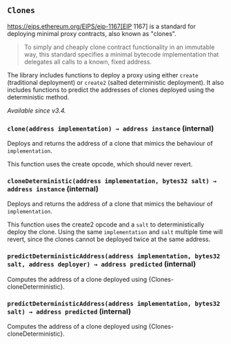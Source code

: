 ## `Clones`



https://eips.ethereum.org/EIPS/eip-1167[EIP 1167] is a standard for
deploying minimal proxy contracts, also known as "clones".

> To simply and cheaply clone contract functionality in an immutable way, this standard specifies
> a minimal bytecode implementation that delegates all calls to a known, fixed address.

The library includes functions to deploy a proxy using either `create` (traditional deployment) or `create2`
(salted deterministic deployment). It also includes functions to predict the addresses of clones deployed using the
deterministic method.

_Available since v3.4._


### `clone(address implementation) → address instance` (internal)



Deploys and returns the address of a clone that mimics the behaviour of `implementation`.

This function uses the create opcode, which should never revert.

### `cloneDeterministic(address implementation, bytes32 salt) → address instance` (internal)



Deploys and returns the address of a clone that mimics the behaviour of `implementation`.

This function uses the create2 opcode and a `salt` to deterministically deploy
the clone. Using the same `implementation` and `salt` multiple time will revert, since
the clones cannot be deployed twice at the same address.

### `predictDeterministicAddress(address implementation, bytes32 salt, address deployer) → address predicted` (internal)



Computes the address of a clone deployed using {Clones-cloneDeterministic}.

### `predictDeterministicAddress(address implementation, bytes32 salt) → address predicted` (internal)



Computes the address of a clone deployed using {Clones-cloneDeterministic}.




